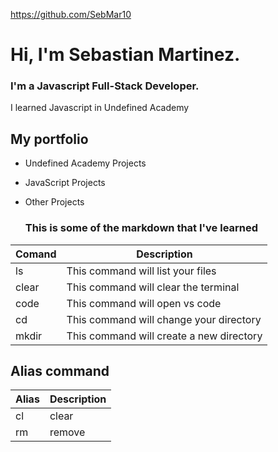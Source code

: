 https://github.com/SebMar10

# Hi, I'm Sebastian Martinez.
### I'm a **Javascript Full-Stack Developer**.

I learned Javascript in Undefined Academy

## My portfolio
* Undefined Academy Projects
* JavaScript Projects
* Other Projects

  ### This is some of the markdown that I've learned

|Comand |Description|
|-------|------------|
|ls     |This command will list your files|
|clear  |This command will clear the terminal|
|code   |This command will open vs code|
|cd     |This command will change your directory|
|mkdir  |This command will create a new directory|

## Alias command

|Alias|Description|
|------|-----------|
|cl    |clear      |
|rm    |remove     |
